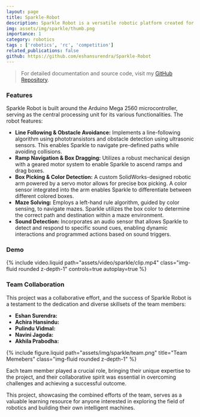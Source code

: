 ```yaml
---
layout: page
title: Sparkle-Robot
description: Sparkle Robot is a versatile robotic platform created for the EN2533 - Robot Design and Competition. It combines hardware and software to demonstrate advanced robotic features, including mechanical design, control algorithms, and sensory perception.
img: assets/img/sparkle/thumb.png
importance: 1
category: robotics
tags : ['robotics', 'rc', 'competition']
related_publications: false
github: https://github.com/eshansurendra/Sparkle-Robot
---
```


> For detailed documentation and source code, visit my [GitHub Repository](https://github.com/eshansurendra/Sparkle-Robot).

### Features

Sparkle Robot is built around the Arduino Mega 2560 microcontroller, serving as the central processing unit for its various functionalities. The robot features:

* **Line Following & Obstacle Avoidance:** Implements a line-following algorithm using phototransistors and obstacle detection using ultrasonic sensors. This enables Sparkle to navigate pre-defined paths while avoiding collisions.
* **Ramp Navigation & Box Dragging:** Utilizes a robust mechanical design with a geared motor system to enable Sparkle to ascend ramps and drag boxes.  
* **Box Picking & Color Detection:** A custom SolidWorks-designed robotic arm powered by a servo motor allows for precise box picking. A color sensor integrated into the arm enables Sparkle to differentiate between different colored boxes.
* **Maze Solving:** Employs a left-hand rule algorithm, guided by color sensing, to navigate mazes. Sparkle utilizes the box color to determine the correct path and destination within a maze environment.
* **Sound Detection:**  Incorporates an audio sensor that allows Sparkle to detect and respond to specific sound cues, enabling dynamic interactions and programmed actions based on sound triggers. 

### Demo

<div class="row">
    <div class="col-sm mt-3 mt-md-0">
        {% include video.liquid path="assets/video/sparkle/clip.mp4" class="img-fluid rounded z-depth-1" controls=true autoplay=true %}
    </div>
</div>

### Team Collaboration

This project was a collaborative effort, and the success of Sparkle Robot is a testament to the dedication and diverse skillsets of the team members:

* **Eshan Surendra:** 
* **Achira Hansindu:**
* **Pulindu Vidmal:** 
* **Navini Jagoda:**
* **Akhila Prabodha:**

<div class="row">
    <div class="col-sm mt-3 mt-md-0">
        {% include figure.liquid path="assets/img/sparkle/team.png" title="Team Memebers" class="img-fluid rounded z-depth-1" %}
    </div>
</div>

Each team member played a crucial role, bringing their unique expertise to the project, and their collaborative spirit was essential in overcoming challenges and achieving a successful outcome. 

This project, showcasing the combined efforts of the team, serves as a valuable learning resource for anyone interested in exploring the field of robotics and building their own intelligent machines. 
